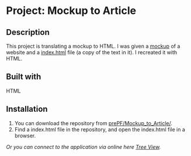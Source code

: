 # Project: Mockup to Article

## Description

This project is translating a mockup to HTML. I was given a <a href="https://leiachung41.github.io/prePF/Mockup_to_Article/before/blog-mockup.pdf" target="_blank">mockup</a> of a website and a <a href="https://leiachung41.github.io/prePF/Mockup_to_Article/before/index_B4.html" target="_blank">index.html</a>
file (a copy of the text in it). I recreated it with HTML.

## Built with

HTML

## Installation

1. You can download the repository from
[prePF/Mockup_to_Article/](https://github.com/leiachung41/prePF/tree/master/Mockup_to_Article/).
2. Find a index.html file in the repository, and open the index.html file in a browser.

*Or you can connect to the application via online here [Tree View](https://leiachung41.github.io/prePF/Mockup_to_Article/index.html).*
